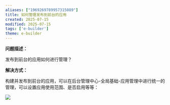 ```yaml
---
aliases: ["1969269789957315089"]
title: 如何管理发布到前台的应用
created: 2025-07-15
modified: 2025-07-15
tags: ['e-builder']
theme: e-builder
---
```


**问题描述：**

发布到前台的应用如何进行管理？

**解决方式：**

构建并发布到前台的应用，可以在后台管理中心-全局基础-应用管理中进行统一的管理，可以设置应用使用范围、是否启用等等：

![](https://myhelpdoc.oss-cn-heyuan.aliyuncs.com/mdimages/4c8ecae44ba731ea0a599940ebf50cb2.jpg)